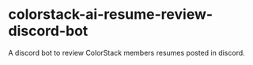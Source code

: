 # colorstack-ai-resume-review-discord-bot
A discord bot to review ColorStack members resumes posted in discord.

